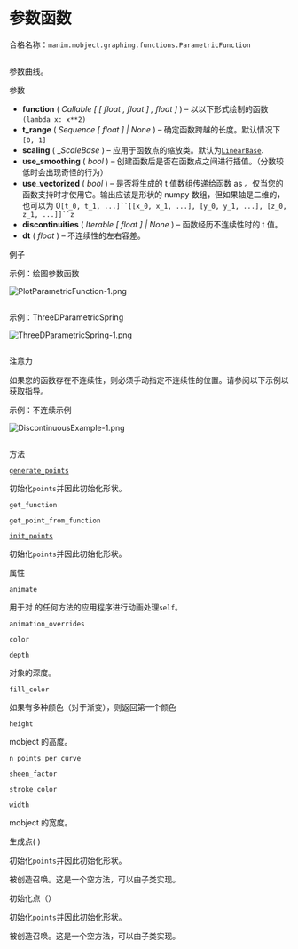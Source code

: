 # 参数函数

合格名称：`manim.mobject.graphing.functions.ParametricFunction`


```py

```

参数曲线。

参数

- **function** ( _Callable_ _\[_ _\[_ _float_ _,_ _float_ _\]_ _,_ _float_ _\]_ ) – 以以下形式绘制的函数`(lambda x: x**2)`
- **t_range** ( _Sequence_ _\[_ _float_ _\]_ _|_ _None_ ) – 确定函数跨越的长度。默认情况下`[0, 1]`
- **scaling** ( \__ScaleBase_ ) – 应用于函数点的缩放类。默认为[`LinearBase`]().
- **use_smoothing** ( _bool_ ) – 创建函数后是否在函数点之间进行插值。（分数较低时会出现奇怪的行为）
- **use_vectorized** ( _bool_ ) – 是否将生成的 t 值数组传递给函数 as 。仅当您的函数支持时才使用它。输出应该是形状的 numpy 数组，但如果轴是二维的，也可以为 0` [t_0, t_1, ...]``[[x_0, x_1, ...], [y_0, y_1, ...], [z_0, z_1, ...]]``z `
- **discontinuities** ( _Iterable_ _\[_ _float_ _\]_ _|_ _None_ ) – 函数经历不连续性时的 t 值。
- **dt** ( _float_ ) – 不连续性的左右容差。

例子

示例：绘图参数函数

![PlotParametricFunction-1.png](../_images/PlotParametricFunction-1.png)

```py

```

示例：ThreeDParametricSpring 

![ThreeDParametricSpring-1.png](../_images/ThreeDParametricSpring-1.png)

```py

```


注意力

如果您的函数存在不连续性，则必须手动指定不连续性的位置。请参阅以下示例以获取指导。

示例：不连续示例

![DiscontinuousExample-1.png](../_images/DiscontinuousExample-1.png)

```py

```

方法

[`generate_points`]()

初始化`points`并因此初始化形状。

`get_function`

`get_point_from_function`

[`init_points`]()

初始化`points`并因此初始化形状。

属性

`animate`

用于对 的任何方法的应用程序进行动画处理`self`。

`animation_overrides`

`color`

`depth`

对象的深度。

`fill_color`

如果有多种颜色（对于渐变），则返回第一个颜色

`height`

mobject 的高度。

`n_points_per_curve`

`sheen_factor`

`stroke_color`

`width`

mobject 的宽度。

生成点( )

初始化`points`并因此初始化形状。

被创造召唤。这是一个空方法，可以由子类实现。

初始化点（）

初始化`points`并因此初始化形状。

被创造召唤。这是一个空方法，可以由子类实现。
